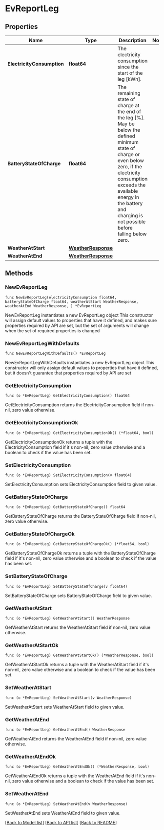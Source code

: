 # EvReportLeg

## Properties

Name | Type | Description | Notes
------------ | ------------- | ------------- | -------------
**ElectricityConsumption** | **float64** | The electricity consumption since the start of the leg [kWh]. | 
**BatteryStateOfCharge** | **float64** | The remaining state of charge at the end of the leg [%]. May be below the defined minimum state of charge or even below zero, if the electricity consumption exceeds the available energy in the battery and charging is not possible before falling below zero. | 
**WeatherAtStart** | [**WeatherResponse**](WeatherResponse.md) |  | 
**WeatherAtEnd** | [**WeatherResponse**](WeatherResponse.md) |  | 

## Methods

### NewEvReportLeg

`func NewEvReportLeg(electricityConsumption float64, batteryStateOfCharge float64, weatherAtStart WeatherResponse, weatherAtEnd WeatherResponse, ) *EvReportLeg`

NewEvReportLeg instantiates a new EvReportLeg object
This constructor will assign default values to properties that have it defined,
and makes sure properties required by API are set, but the set of arguments
will change when the set of required properties is changed

### NewEvReportLegWithDefaults

`func NewEvReportLegWithDefaults() *EvReportLeg`

NewEvReportLegWithDefaults instantiates a new EvReportLeg object
This constructor will only assign default values to properties that have it defined,
but it doesn't guarantee that properties required by API are set

### GetElectricityConsumption

`func (o *EvReportLeg) GetElectricityConsumption() float64`

GetElectricityConsumption returns the ElectricityConsumption field if non-nil, zero value otherwise.

### GetElectricityConsumptionOk

`func (o *EvReportLeg) GetElectricityConsumptionOk() (*float64, bool)`

GetElectricityConsumptionOk returns a tuple with the ElectricityConsumption field if it's non-nil, zero value otherwise
and a boolean to check if the value has been set.

### SetElectricityConsumption

`func (o *EvReportLeg) SetElectricityConsumption(v float64)`

SetElectricityConsumption sets ElectricityConsumption field to given value.


### GetBatteryStateOfCharge

`func (o *EvReportLeg) GetBatteryStateOfCharge() float64`

GetBatteryStateOfCharge returns the BatteryStateOfCharge field if non-nil, zero value otherwise.

### GetBatteryStateOfChargeOk

`func (o *EvReportLeg) GetBatteryStateOfChargeOk() (*float64, bool)`

GetBatteryStateOfChargeOk returns a tuple with the BatteryStateOfCharge field if it's non-nil, zero value otherwise
and a boolean to check if the value has been set.

### SetBatteryStateOfCharge

`func (o *EvReportLeg) SetBatteryStateOfCharge(v float64)`

SetBatteryStateOfCharge sets BatteryStateOfCharge field to given value.


### GetWeatherAtStart

`func (o *EvReportLeg) GetWeatherAtStart() WeatherResponse`

GetWeatherAtStart returns the WeatherAtStart field if non-nil, zero value otherwise.

### GetWeatherAtStartOk

`func (o *EvReportLeg) GetWeatherAtStartOk() (*WeatherResponse, bool)`

GetWeatherAtStartOk returns a tuple with the WeatherAtStart field if it's non-nil, zero value otherwise
and a boolean to check if the value has been set.

### SetWeatherAtStart

`func (o *EvReportLeg) SetWeatherAtStart(v WeatherResponse)`

SetWeatherAtStart sets WeatherAtStart field to given value.


### GetWeatherAtEnd

`func (o *EvReportLeg) GetWeatherAtEnd() WeatherResponse`

GetWeatherAtEnd returns the WeatherAtEnd field if non-nil, zero value otherwise.

### GetWeatherAtEndOk

`func (o *EvReportLeg) GetWeatherAtEndOk() (*WeatherResponse, bool)`

GetWeatherAtEndOk returns a tuple with the WeatherAtEnd field if it's non-nil, zero value otherwise
and a boolean to check if the value has been set.

### SetWeatherAtEnd

`func (o *EvReportLeg) SetWeatherAtEnd(v WeatherResponse)`

SetWeatherAtEnd sets WeatherAtEnd field to given value.



[[Back to Model list]](../README.md#documentation-for-models) [[Back to API list]](../README.md#documentation-for-api-endpoints) [[Back to README]](../README.md)


